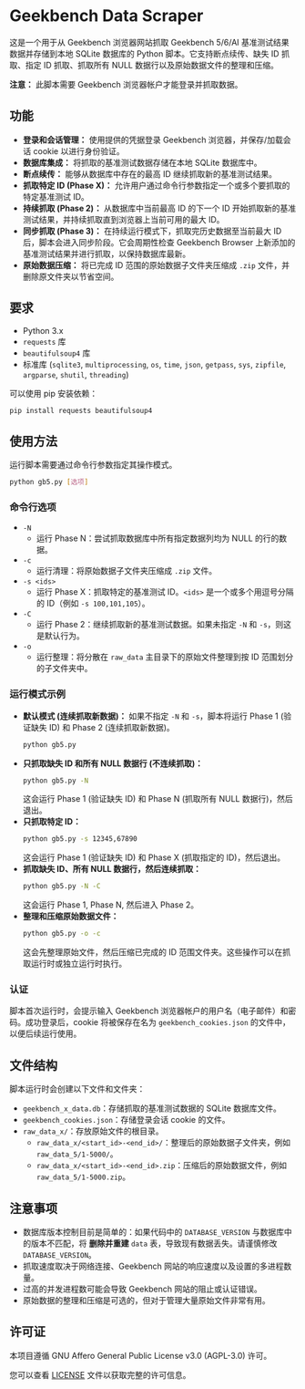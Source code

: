 # Geekbench Data Scraper

这是一个用于从 Geekbench 浏览器网站抓取 Geekbench 5/6/AI 基准测试结果数据并存储到本地 SQLite 数据库的 Python 脚本。它支持断点续传、缺失 ID 抓取、指定 ID 抓取、抓取所有 NULL 数据行以及原始数据文件的整理和压缩。

**注意：** 此脚本需要 Geekbench 浏览器帐户才能登录并抓取数据。

## 功能

* **登录和会话管理：** 使用提供的凭据登录 Geekbench 浏览器，并保存/加载会话 cookie 以进行身份验证。
* **数据库集成：** 将抓取的基准测试数据存储在本地 SQLite 数据库中。
* **断点续传：** 能够从数据库中存在的最高 ID 继续抓取新的基准测试结果。
* **抓取特定 ID (Phase X)：** 允许用户通过命令行参数指定一个或多个要抓取的特定基准测试 ID。
* **持续抓取 (Phase 2)：** 从数据库中当前最高 ID 的下一个 ID 开始抓取新的基准测试结果，并持续抓取直到浏览器上当前可用的最大 ID。
* **同步抓取 (Phase 3)：** 在持续运行模式下，抓取完历史数据至当前最大 ID 后，脚本会进入同步阶段。它会周期性检查 Geekbench Browser 上新添加的基准测试结果并进行抓取，以保持数据库最新。
* **原始数据压缩：** 将已完成 ID 范围的原始数据子文件夹压缩成 `.zip` 文件，并删除原文件夹以节省空间。

## 要求

* Python 3.x
* `requests` 库
* `beautifulsoup4` 库
* 标准库 (`sqlite3`, `multiprocessing`, `os`, `time`, `json`, `getpass`, `sys`, `zipfile`, `argparse`, `shutil`, `threading`)

可以使用 pip 安装依赖：

```bash
pip install requests beautifulsoup4
```
## 使用方法

运行脚本需要通过命令行参数指定其操作模式。

```bash
python gb5.py [选项]
```

### 命令行选项

* `-N`
    * 运行 Phase N：尝试抓取数据库中所有指定数据列均为 NULL 的行的数据。
* `-c`
    * 运行清理：将原始数据子文件夹压缩成 `.zip` 文件。
* `-s <ids>`
    * 运行 Phase X：抓取特定的基准测试 ID。`<ids>` 是一个或多个用逗号分隔的 ID（例如 `-s 100,101,105`）。
* `-C`
    * 运行 Phase 2：继续抓取新的基准测试数据。如果未指定 `-N` 和 `-s`，则这是默认行为。
* `-o`
    * 运行整理：将分散在 `raw_data` 主目录下的原始文件整理到按 ID 范围划分的子文件夹中。

### 运行模式示例

* **默认模式 (连续抓取新数据)：** 如果不指定 `-N` 和 `-s`，脚本将运行 Phase 1 (验证缺失 ID) 和 Phase 2 (连续抓取新数据)。
    ```bash
    python gb5.py
    ```
* **只抓取缺失 ID 和所有 NULL 数据行 (不连续抓取)：**
    ```bash
    python gb5.py -N
    ```
    这会运行 Phase 1 (验证缺失 ID) 和 Phase N (抓取所有 NULL 数据行)，然后退出。
* **只抓取特定 ID：**
    ```bash
    python gb5.py -s 12345,67890
    ```
    这会运行 Phase 1 (验证缺失 ID) 和 Phase X (抓取指定的 ID)，然后退出。
* **抓取缺失 ID、所有 NULL 数据行，然后连续抓取：**
    ```bash
    python gb5.py -N -C
    ```
    这会运行 Phase 1, Phase N, 然后进入 Phase 2。
* **整理和压缩原始数据文件：**
    ```bash
    python gb5.py -o -c
    ```
    这会先整理原始文件，然后压缩已完成的 ID 范围文件夹。这些操作可以在抓取运行时或独立运行时执行。

### 认证

脚本首次运行时，会提示输入 Geekbench 浏览器帐户的用户名（电子邮件）和密码。成功登录后，cookie 将被保存在名为 `geekbench_cookies.json` 的文件中，以便后续运行使用。

## 文件结构

脚本运行时会创建以下文件和文件夹：

* `geekbench_x_data.db`：存储抓取的基准测试数据的 SQLite 数据库文件。
* `geekbench_cookies.json`：存储登录会话 cookie 的文件。
* `raw_data_x/`：存放原始文件的根目录。
    * `raw_data_x/<start_id>-<end_id>/`：整理后的原始数据子文件夹，例如 `raw_data_5/1-5000/`。
    * `raw_data_x/<start_id>-<end_id>.zip`：压缩后的原始数据文件，例如 `raw_data_5/1-5000.zip`。

## 注意事项

* 数据库版本控制目前是简单的：如果代码中的 `DATABASE_VERSION` 与数据库中的版本不匹配，将 **删除并重建** `data` 表，导致现有数据丢失。请谨慎修改 `DATABASE_VERSION`。
* 抓取速度取决于网络连接、Geekbench 网站的响应速度以及设置的多进程数量。
* 过高的并发进程数可能会导致 Geekbench 网站的阻止或认证错误。
* 原始数据的整理和压缩是可选的，但对于管理大量原始文件非常有用。

## 许可证

本项目遵循 GNU Affero General Public License v3.0 (AGPL-3.0) 许可。

您可以查看 [LICENSE](LICENSE) 文件以获取完整的许可信息。
